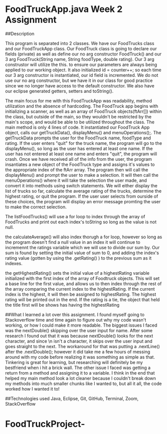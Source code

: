 # FoodTruckApp.java Week 2 Assignment

##Description

This program is separated into 2 classes. We have our FoodTrucks class and our
FoodTruckApp class. Our FoodTruck class is going to declare our fields (private)
as well as define our no arg constructor FoodTruck() and our 3 arg
FoodTruck(String name, String foodType, double rating). Our 3 arg construstor
will utilize the this. to ensure our parameters are always being applied to our
working object. It also initialized id = counter++; so each time our 3 arg constructor
is instantiated, our id field is incremented. We do not use our no
arg constructor, but we have it in our class for good practice since we no longer
have access to the default constructor. We also have our eclipse generated
getters, setters and toString().

The main focus for me with this FoodTruckApp was readability, method utilization
and the absence of hardcoding. The FoodTruck app begins with initializing a
scanner, as well as an array of FoodTruck objects(ftArr[]) within the class, but outside of
the main, so they wouldn't be restricted by the main's scope, and would be able to
be utilized throughout the class. The main method is only 4 lines of code. It
instantiated our FoodTruck App object, calls our getTruckData(), displayMenu()
and menuOperations();. The getTruckData prompts the user for the FoodTruck name,
foodType and rating. If the user enters "quit" for the truck name, the program will
go to the displayMenu(), so long as the user has entered at least one name. If
the user has not entered at least one name and enters "quit", the program will
crash. Once we have received all of the info from the user, the program
insantiates a new object of the FoodTruck type and assigns it's values to the
appropriate index of the ftArr array. The program then will call the displayMenu()
and prompt the user to make a selection. It will then call the menuOperations()
where it will take the selection the user made, and convert it into methods
using switch statements. We will either display the list of trucks so far, calculate
the average rating of the trucks, determine the highest rating, or quit the
program. If the user user selects from ourside of these choices, the program
will display an error message promting the user to make the correct selection.

The listFoodTrucks() will use a for loop to index through the array of FoodTrucks
and print out each index's toString so long as the value is not null.

the calculateAverage() will also index thorugh a for loop, however so long as the
program doesn't find a null value in an index it will continue to incremennt the
ratings variable which we will use to divide our sum by. Our sum is found by
setting the initial value of sum to 0, and adding the index's rating value (gotten
by using the .getRating() ) to the previous sum as it indexes.

the getHighestRating() sets the initial value of a highestRating variable
initialized with the first index of the array of Foodtruck objects. This will
set a base line for the first value, and allows us to then index through the rest
of the array comparing the current index to the highestRating. If the current
index is the highest, it will then be assigned to highestRating. The highest rating
will be printed out in the end. If the rating is a tie, the object that held
the title first will be shows has having the highestRating




##What I learned a lot over this assignment. I found myself going to
Stackoverflow time and time again to figure out why my code wasn't working, or
how I could make it more readable. The biggest issues I faced was the nextDouble()
skipping over the user input for name. After some research I found out that it was
because nextDouble() looks for the next character, and since \n isn't a character,
it skips over the user input and goes straight to the next. The workaround for that
was putting a .nextLine() after the .nextDouble(); however it did take me a few hours
of messing around with my code before realizing it was something as simple as that.
Tinkering is great for learning, but researching will definitely be my bestfriend when
i hit a brick wall. The other issue I faced was getting a return from a method and
assigning it to a variable. I think in the end that helped my main method look a
lot cleaner because I couldn't break down my methods into much smaller chunks like
I wanted to, but all it all, the code worked how I wanted it to!


##Technologies used
Java, Eclipse, Git, GitHub, Terminal, Zoom, StackOverflow
# FoodTruckProject-
